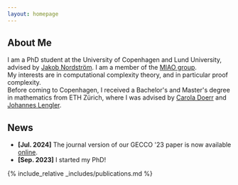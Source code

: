 ```yaml
---
layout: homepage
---
```


## About Me

I am a PhD student at the University of Copenhagen and Lund University, advised by [Jakob Nordström](https://jakobnordstrom.github.io/). I am a member of the [MIAO group](https://jakobnordstrom.github.io/miao-group/).  
My interests are in computational complexity theory, and in particular proof complexity.  
Before coming to Copenhagen, I received a Bachelor's and Master's degree in mathematics from ETH Zürich, where I was advised by [Carola Doerr](https://webia.lip6.fr/~doerr/) and [Johannes Lengler](https://as.inf.ethz.ch/people/members/lenglerj/index.html).

<!---
## Research Interests

- **Computer Vision:** image recognition, image generation, video captioning
- **Machine Learning:** meta-learning, incremental learning, transfer learning
-->

## News

- **[Jul. 2024]** The journal version of our GECCO '23 paper is now available [online](https://link.springer.com/article/10.1007/s00453-024-01258-9).
- **[Sep. 2023]** I started my PhD!

{% include_relative _includes/publications.md %}

<!---
{% include_relative _includes/services.md %}
-->
